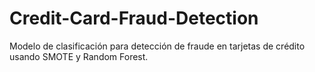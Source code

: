 # Credit-Card-Fraud-Detection
Modelo de clasificación para detección de fraude en tarjetas de crédito usando SMOTE y Random Forest.
